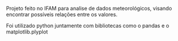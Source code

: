 Projeto feito no IFAM para analise de dados meteorológicos, visando encontrar possíveis relações entre os valores.

Foi utilizado python juntamente com bibliotecas como o pandas e o matplotlib.plyplot
